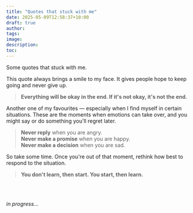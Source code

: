 ```yaml
---
title: "Quotes that stuck with me"
date: 2025-05-09T12:58:37+10:00
draft: true
author:
tags:
image:
description:
toc:
--- 
```


<!-- --- hugo theme archetype:
title: "Quotes"
date: 2025-05-09T12:58:37+10:00
draft: true
author:
tags:
image:
description:
toc:
--- -->

Some quotes that stuck with me.

This quote always brings a smile to my face. It gives people hope to keep going and never give up.

> **Everything will be okay in the end. If it's not okay, it's not the end.**

Another one of my favourites — especially when I find myself in certain situations. These are the moments when emotions can take over, and you might say or do something you'll regret later.

> **Never reply** when you are angry.  
> **Never make a promise** when you are happy.  
> **Never make a decision** when you are sad.

So take some time. Once you're out of that moment, rethink how best to respond to the situation.

> **You don't learn, then start. You start, then learn.**

<br><br>

*in progress...*